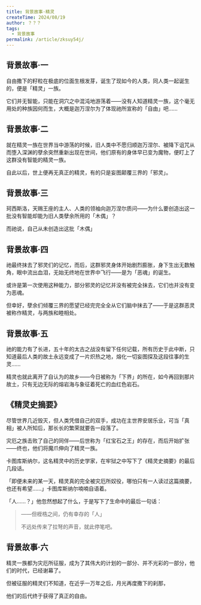 ```yaml
---
title: 背景故事·精灵
createTime: 2024/08/19
author: ？？？
tags:
  - 背景故事
permalink: /article/zksuy54j/
---
```

## 背景故事·一
自由撒下的籽粒在极底的位面生根发芽，诞生了现如今的人类，同人类一起诞生的，便是「精灵」一族。

它们并无智能，只能在洞穴之中混沌地游荡着——没有人知道精灵一族，这个毫无用处的种族因何而生，大概是迦万涅尔为了体现祂所宣称的「自由」吧……

## 背景故事·二
就在精灵一族在世界当中游荡的时候，旧人类中不愿归顺迦万涅尔、被降下诅咒从而堕入深渊的孽余突然重新出现在世间，他们原有的身体早已变为魔物，便盯上了这群没有智能的精灵一族。

自此以后，世上便再无真正的精灵，有的只是妄图颠覆三界的「邪灵」。

## 背景故事·三
珂西斯洛，天赐王座的主人、人类的领袖向迦万涅尔质问——为什么要创造出这一批没有智能却能为旧人类孽余所用的「木偶」？

而祂说，自己从未创造出这批「木偶」

## 背景故事·四
祂最终抹去了邪灵们的记忆，而后，这群邪灵身体开始剧烈膨胀，身下生出无数触角，眼中流出血泪，无始无终地在世界中飞行——是为「恶魂」的诞生。

或许是第一次使用这种能力，部分邪灵的记忆并没有被完全抹去，它们也并没有变为恶魂。

但幸好，孽余们倾覆三界的愿望已经完完全全从它们脑中抹去了——于是这群恶灵被称作精灵，与两族和睦相处。

## 背景故事·五
祂的能力有了长进，五十年的太古之战没有留下任何记载，所有历史于此中断，只知道最后人类的故土永远变成了一片炽热之地，熔化一切妄图探及这段往事的生灵……

精灵也就此离开了自认为的故乡——今日被称为「下界」的所在，如今再回到那片故土，只有无边无际的熔岩海与象征着死亡的血红色岩石。

## 《精灵史摘要》
尽管世界几近毁灭，但人类凭借自己的双手，成功在主世界安居乐业，可当「真相」被人所知后，那长长的繁荣就要告一段落了。

灾厄之族击败了自己的同伴——后世称为「红宝石之王」的存在，而后开始扩张——终也，他们将魔爪伸向了精灵一族。

卡图库斯纳尔，这名精灵中的历史学家，在牢狱之中写下了《精灵史摘要》的最后几段话。

「即便未来的某一天，精灵真的完全被灾厄所奴役，哪怕只有一人读过这篇摘要，也还有希望……」卡图库斯纳尔喃喃自语着。

「人……？」他忽然想起了什么，于是写下了生命中的最后一句话：

> ——但桎梏之间，仍有幸存的「人」
> 
> 不远处传来了拉弩的声音，就此停笔吧。


## 背景故事·六
精灵一族都为灾厄所征服，成为了其伟大的计划的一部分、并不光彩的一部分，他们的时代，已经谢幕了。

但被征服的精灵们不知道，在近乎一万年之后，月光再度撒下的刹那，

他们的后代终于获得了真正的自由。